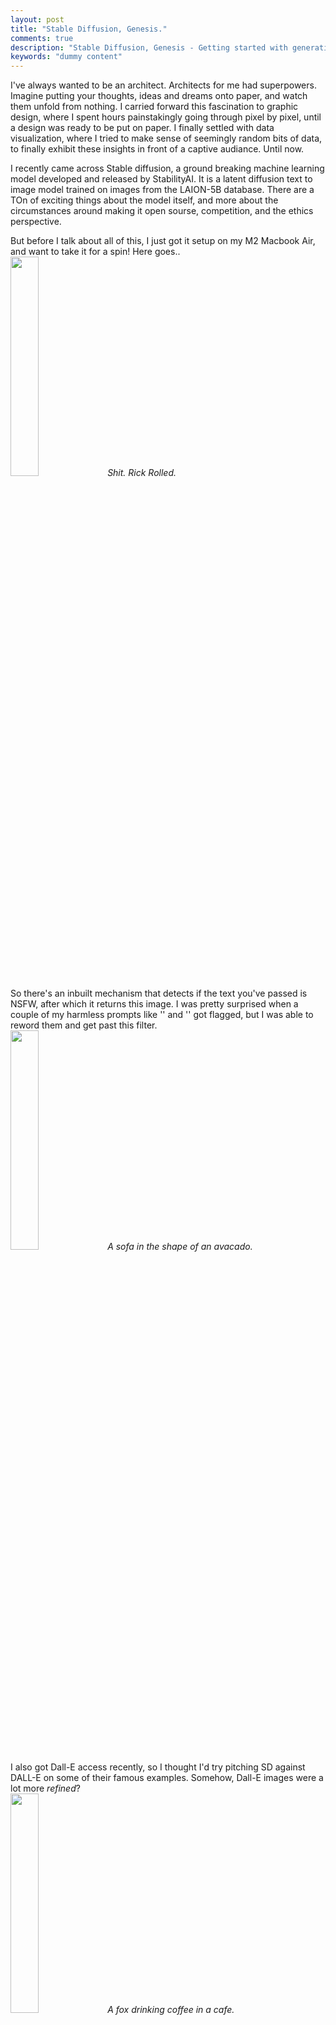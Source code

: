 ```yaml
---
layout: post
title: "Stable Diffusion, Genesis."
comments: true
description: "Stable Diffusion, Genesis - Getting started with generative art"
keywords: "dummy content"
---
```


I've always wanted to be an architect. Architects for me had superpowers. Imagine putting your thoughts, ideas and dreams onto paper, and watch them unfold from nothing. I carried forward this fascination to graphic design, where I spent hours painstakingly going through pixel by pixel, until a design was ready to be put on paper. I finally settled with data visualization, where I tried to make sense of seemingly random bits of data, to finally exhibit these insights in front of a captive audiance. Until now. 

I recently came across Stable diffusion, a ground breaking machine learning model developed and released by StabilityAI. It is a latent diffusion text to image model trained on images from the LAION-5B database. There are a TOn of exciting things about the model itself, and more about the circumstances around making it open sourse, competition, and the ethics perspective. 

But before I talk about all of this, I just got it setup on my M2 Macbook Air, and want to take it for a spin! Here goes.. \
<img src="https://raw.githubusercontent.com/sakshamio/thinkspace/gh-pages/assets/images/grid-0000.png" width="30%" height="30%" />
*Shit. Rick Rolled.* \
So there's an inbuilt mechanism that detects if the text you've passed is NSFW, after which it returns this image. I was pretty surprised when a couple of my harmless prompts like '' and '' got flagged, but I was able to reword them and get past this filter. \
<img src="https://raw.githubusercontent.com/sakshamio/thinkspace/gh-pages/assets/images/grid-0003.png" width="30%" height="30%" />
*A sofa in the shape of an avacado.* \
 I also got Dall-E access recently, so I thought I'd try pitching SD against DALL-E on some of their famous examples. Somehow, Dall-E images were a lot more *refined*? \
<img src="https://raw.githubusercontent.com/sakshamio/thinkspace/gh-pages/assets/images/grid-0005.png" width="30%" height="30%" />
*A fox drinking coffee in a cafe.* \
<img src="https://raw.githubusercontent.com/sakshamio/thinkspace/gh-pages/assets/images/grid-0006.png" width="30%" height="30%" />
*Samurai hamster with a sword fighting in front of a castle.* \
<img src="https://raw.githubusercontent.com/sakshamio/thinkspace/gh-pages/assets/images/grid-0007.png" width="30%" height="30%" />
*Neon lights on a robot face.* \
<img src="https://raw.githubusercontent.com/sakshamio/thinkspace/gh-pages/assets/images/grid-0010.png" width="30%" height="30%" />
*Spongebob fighting godzilla.* \
<img src="https://raw.githubusercontent.com/sakshamio/thinkspace/gh-pages/assets/images/grid-0015.png" width="30%" height="30%" />
*Ray Bradbury.* \
<img src="https://raw.githubusercontent.com/sakshamio/thinkspace/gh-pages/assets/images/grid-0016.png" width="30%" height="30%" />
*Farenheit 451.* \
